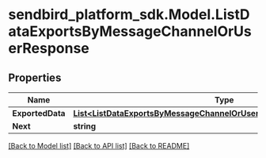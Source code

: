 
# sendbird_platform_sdk.Model.ListDataExportsByMessageChannelOrUserResponse

## Properties

Name | Type | Description | Notes
------------ | ------------- | ------------- | -------------
**ExportedData** | [**List&lt;ListDataExportsByMessageChannelOrUserResponseExportedDataInner&gt;**](ListDataExportsByMessageChannelOrUserResponseExportedDataInner.md) |  | [optional] 
**Next** | **string** |  | [optional] 

[[Back to Model list]](../README.md#documentation-for-models)
[[Back to API list]](../README.md#documentation-for-api-endpoints)
[[Back to README]](../README.md)


